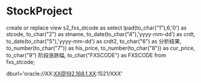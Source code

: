 # StockProject
create or replace view s2_fxs_stcode as
select lpad(to_char("1"),6,'0') as stcode,
to_char("2") as stname,
to_date(to_char("4"),'yyyy-mm-dd') as crdt,
to_date(to_char("5"),'yyyy-mm-dd') as crdt2,
to_char("6") as 分析结果,
to_number(to_char("7")) as his_price,
to_number(to_char("8")) as cur_price,
to_char("9") 阶段涨跌幅,
to_char("FXSCODE") as FXSCODE
 from fxs_stcode;


dburl='oracle://XX:XX@192.168.1.XX:1521/XXX'